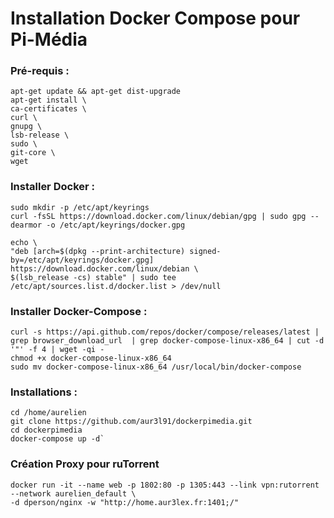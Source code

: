 # Installation Docker Compose pour Pi-Média

### Pré-requis :

    apt-get update && apt-get dist-upgrade
    apt-get install \
    ca-certificates \
    curl \
    gnupg \
    lsb-release \
    sudo \
    git-core \
    wget
    
### Installer Docker :    

    sudo mkdir -p /etc/apt/keyrings
    curl -fsSL https://download.docker.com/linux/debian/gpg | sudo gpg --dearmor -o /etc/apt/keyrings/docker.gpg
    
    echo \
    "deb [arch=$(dpkg --print-architecture) signed-by=/etc/apt/keyrings/docker.gpg] https://download.docker.com/linux/debian \
    $(lsb_release -cs) stable" | sudo tee /etc/apt/sources.list.d/docker.list > /dev/null
   
### Installer Docker-Compose : 

    curl -s https://api.github.com/repos/docker/compose/releases/latest | grep browser_download_url  | grep docker-compose-linux-x86_64 | cut -d '"' -f 4 | wget -qi -
    chmod +x docker-compose-linux-x86_64
    sudo mv docker-compose-linux-x86_64 /usr/local/bin/docker-compose

### Installations :
    cd /home/aurelien
    git clone https://github.com/aur3l91/dockerpimedia.git
    cd dockerpimedia
    docker-compose up -d`

### Création Proxy pour ruTorrent

    docker run -it --name web -p 1802:80 -p 1305:443 --link vpn:rutorrent --network aurelien_default \
    -d dperson/nginx -w "http://home.aur3lex.fr:1401;/"
